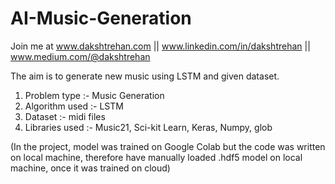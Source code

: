 # AI-Music-Generation

Join me at www.dakshtrehan.com || www.linkedin.com/in/dakshtrehan || www.medium.com/@dakshtrehan

The aim is to generate new music using LSTM and given dataset.

1. Problem type :- Music Generation
2. Algorithm used :- LSTM
3. Dataset :- midi files
4. Libraries used :- Music21, Sci-kit Learn, Keras, Numpy, glob

(In the project, model was trained on Google Colab but the code was written on local machine, therefore have manually loaded .hdf5 model on local machine, once it was trained on cloud)
